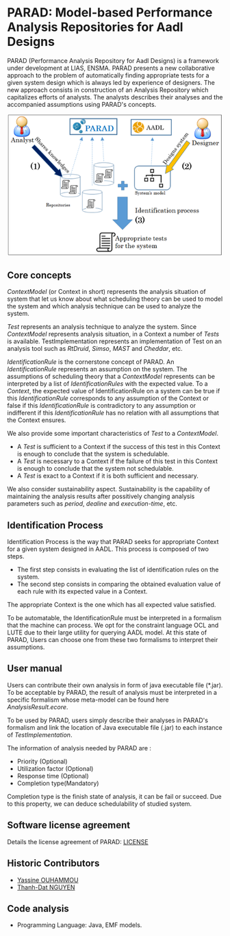 # PARAD: Model-based Performance Analysis Repositories for Aadl Designs

PARAD (Performance Analysis Repository for Aadl Designs) is a framework under development at LIAS, ENSMA. PARAD presents a new collaborative approach to the problem of automatically finding appropriate tests for a given system design which is always led by experience of designers. The new approach consists in construction of an Analysis Repository which capitalizes efforts of analysts. The analysts describes their analyses and the accompanied assumptions using PARAD's concepts.

![](parad_utilization.png)

## Core concepts

*ContextModel* (or Context  in short) represents the analysis situation of system that let us know about what scheduling theory can be used to model the system and which analysis technique can be used to analyze the system.

*Test* represents an analysis technique to analyze the system. Since *ContextModel* represents analysis situation, in a Context  a number of *Tests* is available. TestImplementation represents an implementation of Test on an analysis tool such as _RtDruid_, _Simso_, _MAST_ and _Cheddar_, etc.

*IdentificationRule* is the cornerstone concept of PARAD. An *IdentificationRule* represents an assumption on the system. The assumptions of scheduling theory that a *ContextModel* represents can be interpreted by a list of *IdentificationRules* with the expected value. To a *Context*, the expected value of IdentificationRule  on a system can be true if this *IdentificationRule* corresponds to any assumption of the Context or false if this *IdentificationRule* is contradictory to any assumption or indifferent if this *IdentificationRule* has no relation with all assumptions that the Context ensures.

We also provide some important characteristics of *Test* to a *ContextModel*.

* A *Test* is sufficient to a Context if the success of this test in this Context is enough to conclude that the system is schedulable.
* A *Test* is necessary to a Context if the failure of this test in this Context is enough to conclude that the system not schedulable.
* A *Test* is exact to a Context if it is both sufficient and necessary.

We also consider sustainability aspect. Sustainability is the capability of maintaining the analysis results after possitively changing analysis parameters such as _period_, _dealine_ and _execution-time_, etc.

## Identification Process

Identification Process is the way that PARAD seeks for appropriate Context for a given system designed in AADL. This process is composed of two steps.

* The first step consists in evaluating the list of identification rules on the system.
* The second step consists in comparing the obtained evaluation value of each rule with its expected value in a Context.

The appropriate Context is the one which has all expected value satisfied.

To be automatable, the IdentificationRule must be interpreted in a formalism that the machine can process. We opt for the constraint language OCL and LUTE due to their large utility for querying AADL model. At this state of PARAD, Users can choose one from these two formalisms to interpret their assumptions.

## User manual

Users can contribute their own analysis in form of java executable file (*.jar). To be acceptable by PARAD, the result of analysis must be interpreted in a specific formalism whose meta-model can be found here _AnalysisResult.ecore_.

To be used by PARAD, users simply describe their analyses in PARAD's formalism and link the location of Java executable file (.jar) to each instance of _TestImplementation_.

The information of analysis needed by PARAD are :

* Priority (Optional)
* Utilization factor (Optional)
* Response time (Optional)
* Completion type(Mandatory)

Completion type is the finish state of analysis, it can be fail or succeed. Due to this property, we can deduce schedulability of studied system.

## Software license agreement

Details the license agreement of PARAD: [LICENSE](LICENSE)

## Historic Contributors

* [Yassine OUHAMMOU](https://www.lias-lab.fr/members/yassineouhammou/)
* [Thanh-Dat NGUYEN](https://www.lias-lab.fr/members/thanhdatnguyen/)

## Code analysis

* Programming Language: Java, EMF models.
